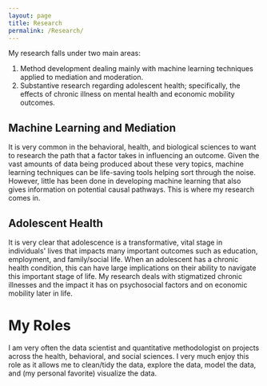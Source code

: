 ```yaml
---
layout: page
title: Research
permalink: /Research/
---
```


My research falls under two main areas:

1. Method development dealing mainly with machine learning techniques applied to mediation and moderation.
2. Substantive research regarding adolescent health; specifically, the effects of chronic illness on mental health and economic mobility outcomes.

## Machine Learning and Mediation

It is very common in the behavioral, health, and biological sciences to want to research the path that a factor takes in influencing an outcome. Given the vast amounts of data being produced about these very topics, machine learning techniques can be life-saving tools helping sort through the noise. However, little has been done in developing machine learning that also gives information on potential causal pathways.  This is where my research comes in.

## Adolescent Health

It is very clear that adolescence is a transformative, vital stage in individuals' lives that impacts many important outcomes such as education, employment, and family/social life. When an adolescent has a chronic health condition, this can have large implications on their ability to navigate this important stage of life. My research deals with stigmatized chronic illnesses and the impact it has on psychosocial factors and on economic mobility later in life.

# My Roles

I am very often the data scientist and quantitative methodologist on projects across the health, behavioral, and social sciences. I very much enjoy this role as it allows me to clean/tidy the data, explore the data, model the data, and (my personal favorite) visualize the data.

